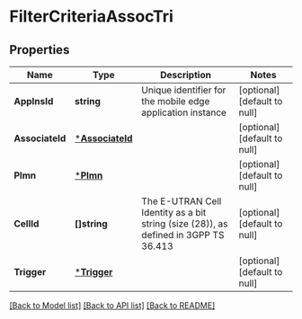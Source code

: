# FilterCriteriaAssocTri

## Properties
Name | Type | Description | Notes
------------ | ------------- | ------------- | -------------
**AppInsId** | **string** | Unique identifier for the mobile edge application instance | [optional] [default to null]
**AssociateId** | [***AssociateId**](AssociateId.md) |  | [optional] [default to null]
**Plmn** | [***Plmn**](Plmn.md) |  | [optional] [default to null]
**CellId** | **[]string** | The E-UTRAN Cell Identity as a bit string (size (28)), as defined in 3GPP TS 36.413 | [optional] [default to null]
**Trigger** | [***Trigger**](Trigger.md) |  | [optional] [default to null]

[[Back to Model list]](../README.md#documentation-for-models) [[Back to API list]](../README.md#documentation-for-api-endpoints) [[Back to README]](../README.md)



